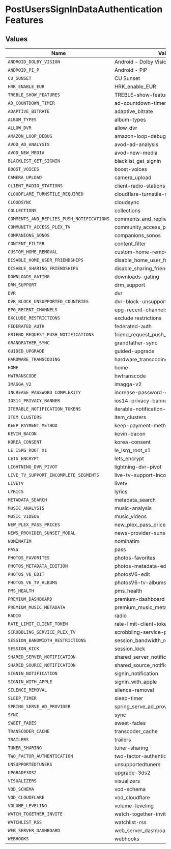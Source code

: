 # PostUsersSignInDataAuthenticationFeatures


## Values

| Name                                      | Value                                     |
| ----------------------------------------- | ----------------------------------------- |
| `ANDROID_DOLBY_VISION`                    | Android - Dolby Vision                    |
| `ANDROID_PI_P`                            | Android - PiP                             |
| `CU_SUNSET`                               | CU Sunset                                 |
| `HRK_ENABLE_EUR`                          | HRK_enable_EUR                            |
| `TREBLE_SHOW_FEATURES`                    | TREBLE-show-features                      |
| `AD_COUNTDOWN_TIMER`                      | ad-countdown-timer                        |
| `ADAPTIVE_BITRATE`                        | adaptive_bitrate                          |
| `ALBUM_TYPES`                             | album-types                               |
| `ALLOW_DVR`                               | allow_dvr                                 |
| `AMAZON_LOOP_DEBUG`                       | amazon-loop-debug                         |
| `AVOD_AD_ANALYSIS`                        | avod-ad-analysis                          |
| `AVOD_NEW_MEDIA`                          | avod-new-media                            |
| `BLACKLIST_GET_SIGNIN`                    | blacklist_get_signin                      |
| `BOOST_VOICES`                            | boost-voices                              |
| `CAMERA_UPLOAD`                           | camera_upload                             |
| `CLIENT_RADIO_STATIONS`                   | client-radio-stations                     |
| `CLOUDFLARE_TURNSTILE_REQUIRED`           | cloudflare-turnstile-required             |
| `CLOUDSYNC`                               | cloudsync                                 |
| `COLLECTIONS`                             | collections                               |
| `COMMENTS_AND_REPLIES_PUSH_NOTIFICATIONS` | comments_and_replies_push_notifications   |
| `COMMUNITY_ACCESS_PLEX_TV`                | community_access_plex_tv                  |
| `COMPANIONS_SONOS`                        | companions_sonos                          |
| `CONTENT_FILTER`                          | content_filter                            |
| `CUSTOM_HOME_REMOVAL`                     | custom-home-removal                       |
| `DISABLE_HOME_USER_FRIENDSHIPS`           | disable_home_user_friendships             |
| `DISABLE_SHARING_FRIENDSHIPS`             | disable_sharing_friendships               |
| `DOWNLOADS_GATING`                        | downloads-gating                          |
| `DRM_SUPPORT`                             | drm_support                               |
| `DVR`                                     | dvr                                       |
| `DVR_BLOCK_UNSUPPORTED_COUNTRIES`         | dvr-block-unsupported-countries           |
| `EPG_RECENT_CHANNELS`                     | epg-recent-channels                       |
| `EXCLUDE_RESTRICTIONS`                    | exclude restrictions                      |
| `FEDERATED_AUTH`                          | federated-auth                            |
| `FRIEND_REQUEST_PUSH_NOTIFICATIONS`       | friend_request_push_notifications         |
| `GRANDFATHER_SYNC`                        | grandfather-sync                          |
| `GUIDED_UPGRADE`                          | guided-upgrade                            |
| `HARDWARE_TRANSCODING`                    | hardware_transcoding                      |
| `HOME`                                    | home                                      |
| `HWTRANSCODE`                             | hwtranscode                               |
| `IMAGGA_V2`                               | imagga-v2                                 |
| `INCREASE_PASSWORD_COMPLEXITY`            | increase-password-complexity              |
| `IOS14_PRIVACY_BANNER`                    | ios14-privacy-banner                      |
| `ITERABLE_NOTIFICATION_TOKENS`            | iterable-notification-tokens              |
| `ITEM_CLUSTERS`                           | item_clusters                             |
| `KEEP_PAYMENT_METHOD`                     | keep-payment-method                       |
| `KEVIN_BACON`                             | kevin-bacon                               |
| `KOREA_CONSENT`                           | korea-consent                             |
| `LE_ISRG_ROOT_X1`                         | le_isrg_root_x1                           |
| `LETS_ENCRYPT`                            | lets_encrypt                              |
| `LIGHTNING_DVR_PIVOT`                     | lightning-dvr-pivot                       |
| `LIVE_TV_SUPPORT_INCOMPLETE_SEGMENTS`     | live-tv-support-incomplete-segments       |
| `LIVETV`                                  | livetv                                    |
| `LYRICS`                                  | lyrics                                    |
| `METADATA_SEARCH`                         | metadata_search                           |
| `MUSIC_ANALYSIS`                          | music-analysis                            |
| `MUSIC_VIDEOS`                            | music_videos                              |
| `NEW_PLEX_PASS_PRICES`                    | new_plex_pass_prices                      |
| `NEWS_PROVIDER_SUNSET_MODAL`              | news-provider-sunset-modal                |
| `NOMINATIM`                               | nominatim                                 |
| `PASS`                                    | pass                                      |
| `PHOTOS_FAVORITES`                        | photos-favorites                          |
| `PHOTOS_METADATA_EDITION`                 | photos-metadata-edition                   |
| `PHOTOS_V6_EDIT`                          | photosV6-edit                             |
| `PHOTOS_V6_TV_ALBUMS`                     | photosV6-tv-albums                        |
| `PMS_HEALTH`                              | pms_health                                |
| `PREMIUM_DASHBOARD`                       | premium-dashboard                         |
| `PREMIUM_MUSIC_METADATA`                  | premium_music_metadata                    |
| `RADIO`                                   | radio                                     |
| `RATE_LIMIT_CLIENT_TOKEN`                 | rate-limit-client-token                   |
| `SCROBBLING_SERVICE_PLEX_TV`              | scrobbling-service-plex-tv                |
| `SESSION_BANDWIDTH_RESTRICTIONS`          | session_bandwidth_restrictions            |
| `SESSION_KICK`                            | session_kick                              |
| `SHARED_SERVER_NOTIFICATION`              | shared_server_notification                |
| `SHARED_SOURCE_NOTIFICATION`              | shared_source_notification                |
| `SIGNIN_NOTIFICATION`                     | signin_notification                       |
| `SIGNIN_WITH_APPLE`                       | signin_with_apple                         |
| `SILENCE_REMOVAL`                         | silence-removal                           |
| `SLEEP_TIMER`                             | sleep-timer                               |
| `SPRING_SERVE_AD_PROVIDER`                | spring_serve_ad_provider                  |
| `SYNC`                                    | sync                                      |
| `SWEET_FADES`                             | sweet-fades                               |
| `TRANSCODER_CACHE`                        | transcoder_cache                          |
| `TRAILERS`                                | trailers                                  |
| `TUNER_SHARING`                           | tuner-sharing                             |
| `TWO_FACTOR_AUTHENTICATION`               | two-factor-authentication                 |
| `UNSUPPORTEDTUNERS`                       | unsupportedtuners                         |
| `UPGRADE3DS2`                             | upgrade-3ds2                              |
| `VISUALIZERS`                             | visualizers                               |
| `VOD_SCHEMA`                              | vod-schema                                |
| `VOD_CLOUDFLARE`                          | vod_cloudflare                            |
| `VOLUME_LEVELING`                         | volume-leveling                           |
| `WATCH_TOGETHER_INVITE`                   | watch-together-invite                     |
| `WATCHLIST_RSS`                           | watchlist-rss                             |
| `WEB_SERVER_DASHBOARD`                    | web_server_dashboard                      |
| `WEBHOOKS`                                | webhooks                                  |